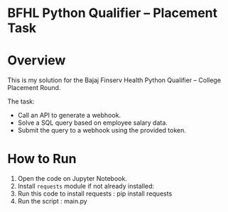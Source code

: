 # BFHL Python Qualifier – Placement Task

# Overview
This is my solution for the Bajaj Finserv Health Python Qualifier – College Placement Round.

The task:
- Call an API to generate a webhook.
- Solve a SQL query based on employee salary data.
- Submit the query to a webhook using the provided token.

# How to Run
1. Open the code on Jupyter Notebook. 
2. Install `requests` module if not already installed:
3. Run this code to install requests : pip install requests
4. Run the script : main.py 

